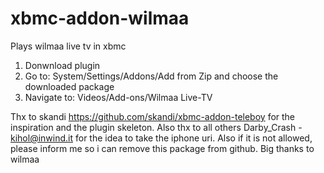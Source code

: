 xbmc-addon-wilmaa
=================

Plays wilmaa live tv in xbmc

1. Donwnload plugin
2. Go to: System/Settings/Addons/Add from Zip and choose the downloaded package
3. Navigate to: Videos/Add-ons/Wilmaa Live-TV

Thx to skandi https://github.com/skandi/xbmc-addon-teleboy for the inspiration and the plugin skeleton. 
Also thx to all others Darby_Crash - kihol@inwind.it for the idea to take the iphone uri. 
Also if it is not allowed, please inform me so i can remove this package from github. Big thanks to wilmaa
